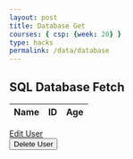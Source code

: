 ```yaml
---
layout: post
title: Database Get
courses: { csp: {week: 20} }
type: hacks
permalink: /data/database
---
```


<script type="module">
  // uri variable and options object are obtained from config.js
  import { uri, options } from '{{site.baseurl}}/assets/js/api/config.js';

  // Set Users endpoint (list of users)
  const url = uri + '/api/users/all';

  // prepare HTML result container for new output
  const resultContainer = document.getElementById("result");

  // fetch the API
  const authOptions = {
    ...options, // This will copy all properties from options
    method: 'GET', // Override the method property
    cache: 'no-cache', // Set the cache property
    headers: {
      'uid': localStorage.getItem('uid') // Set the uid as a header
    }        
  };

  fetch(url, authOptions)
    // response is a RESTful "promise" on any successful fetch
    .then(response => {
      // check for response errors and display
      if (response.status === 401) {
        // Redirect to the login page
        window.location.href = '{{site.baseurl}}/401';
      }
      if (response.status !== 200) {
        const errorMsg = 'Database response error: ' + response.status;
        console.log(errorMsg);
        const tr = document.createElement("tr");
        const td = document.createElement("td");
        td.innerHTML = errorMsg;
        tr.appendChild(td);
        resultContainer.appendChild(tr);
        return;
      }
      // valid response will contain JSON data
      response.json().then(data => {
        console.log(data);
        for (const row of data) {
          // tr and td build out for each row
          const tr = document.createElement("tr");
          const name = document.createElement("td");
          const id = document.createElement("td");
          const age = document.createElement("td");
          // data is specific to the API
          name.innerHTML = row.name; 
          id.innerHTML = row.uid; 
          age.innerHTML = row.age; 
          // this builds td's into tr
          tr.appendChild(name);
          tr.appendChild(id);
          tr.appendChild(age);
          // append the row to table
          resultContainer.appendChild(tr);
        }
      })
    })
    // catch fetch errors (ie ACCESS to server blocked)
    .catch(err => {
      console.error(err);
      const tr = document.createElement("tr");
      const td = document.createElement("td");
      td.innerHTML = err + ": " + url;
      tr.appendChild(td);
      resultContainer.appendChild(tr);
    });
</script>


## SQL Database Fetch

<!-- HTML table layout for page.  The table is filled by JavaScript below. 
-->
<table>
  <thead>
  <tr>
    <th>Name</th>
    <th>ID</th>
    <th>Age</th>
  </tr>
  </thead>
  <tbody id="result">
    <!-- javascript generated data -->
  </tbody>
</table>
<a href = "{{site.baseurl}}/lmc-editUser">Edit User</a>

<div>
  <button onclick='window.location.href = "{{site.baseurl}}/deleteUser"'>Delete User</button>
</div>
<!-- 
Below JavaScript code fetches user data from an API and displays it in a table. It uses the Fetch API to make a GET request to the '/api/users/' endpoint.   Refer to config.js to see additional options. 

The script is laid out in a sequence (no function) and will execute when page is loaded.
-->